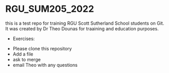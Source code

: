 # RGU_SUM205_2022
this is a test repo for training RGU Scott Sutherland School students on Git. It was created by Dr Theo Dounas for traaining and education purposes.

* Exercises:
 - Please clone this repository
 - Add a file
 - ask to merge
 - email Theo with any questions

 
